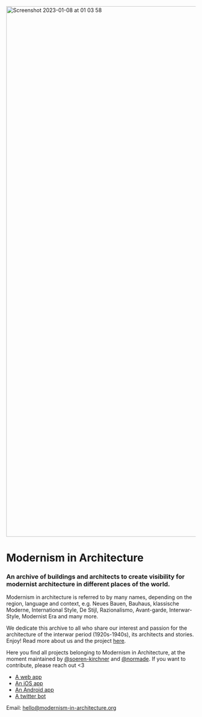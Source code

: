 <img width="1410" alt="Screenshot 2023-01-08 at 01 03 58" src="https://user-images.githubusercontent.com/14828299/211174855-d0863407-af79-490e-8f44-611267d07fa7.png">

# Modernism in Architecture
### An archive of buildings and architects to create visibility for modernist architecture in different places of the world. 

Modernism in architecture is referred to by many names, depending on the region, language and context, e.g. Neues Bauen, Bauhaus, klassische Moderne, International Style, De Stijl, Razionalismo, Avant-garde, Interwar-Style, Modernist Era and many more. 

We dedicate this archive to all who share our interest and passion for the architecture of the interwar period (1920s-1940s), its architects and stories. Enjoy! Read more about us and the project [here](https://modernism-in-architecture.org/about/).

Here you find all projects belonging to Modernism in Architecture, at the moment maintained by [@soeren-kirchner](https://github.com/soeren-kirchner) and [@normade](https://github.com/normade). If you want to contribute, please reach out <3

- [A web app](https://modernism-in-architecture.org/)
- [An iOS app](https://apps.apple.com/de/app/modernism-in-architecture/id1609862283?l=en)
- [An Android app](https://play.google.com/store/apps/details?id=org.modernism_in_architecture.mia)
- [A twitter bot](https://twitter.com/MIA_buildings)

Email: hello@modernism-in-architecture.org
